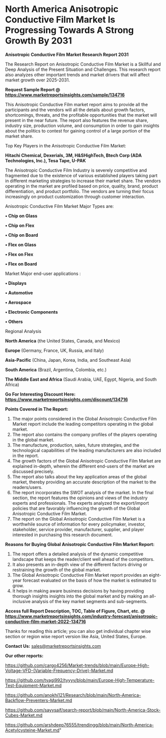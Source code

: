 # North America Anisotropic Conductive Film Market Is Progressing Towards A Strong Growth By 2031

<strong>Anisotropic Conductive Film Market Research Report 2031</strong>

The Research Report on Anisotropic Conductive Film Market is a Skillful and Deep Analysis of the Present Situation and Challenges. This research report also analyzes other important trends and market drivers that will affect market growth over 2025-2031.

<strong>Request Sample Report @ <a href=https://www.marketreportsinsights.com/sample/134716>https://www.marketreportsinsights.com/sample/134716</a></strong>

This Anisotropic Conductive Film market report aims to provide all the participants and the vendors will all the details about growth factors, shortcomings, threats, and the profitable opportunities that the market will present in the near future. The report also features the revenue share, industry size, production volume, and consumption in order to gain insights about the politics to contest for gaining control of a large portion of the market share.

Top Key Players in the Anisotropic Conductive Film Market:

<strong>Hitachi Chemical, Dexerials, 3M, H&SHighTech, Btech Corp (ADA Technologies, Inc.), Tesa Tape, U-PAK</strong>

The Anisotropic Conductive Film Industry is severely competitive and fragmented due to the existence of various established players taking part in different marketing strategies to increase their market share. The vendors operating in the market are profiled based on price, quality, brand, product differentiation, and product portfolio. The vendors are turning their focus increasingly on product customization through customer interaction.

Anisotropic Conductive Film Market Major Types are:

<strong>• Chip on Glass

• Chip on Flex

• Chip on Board

• Flex on Glass

• Flex on Flex

• Flex on Board</strong>

Market Major end-user applications :

<strong>• Displays

• Automotive

• Aerospace

• Electronic Components

• Others</strong>

Regional Analysis

</u><strong><b>North America</b></strong> (the United States, Canada, and Mexico)

<strong><b>Europe </b></strong>(Germany, France, UK, Russia, and Italy)

<strong><b>Asia-Pacific</b></strong> (China, Japan, Korea, India, and Southeast Asia)

<strong><b>South America</b></strong> (Brazil, Argentina, Colombia, etc.)

<strong><b>The Middle East and Africa</b></strong> (Saudi Arabia, UAE, Egypt, Nigeria, and South Africa)

<strong>Go For Interesting Discount Here: <a href=https://www.marketreportsinsights.com/discount/134716>https://www.marketreportsinsights.com/discount/134716</a></strong>

<strong>Points Covered in The Report:</strong>
<ol>
  <li>The major points considered in the Global Anisotropic Conductive Film Market report include the leading competitors operating in the global market.</li>
  <li>The report also contains the company profiles of the players operating in the global market.</li>
  <li>The manufacture, production, sales, future strategies, and the technological capabilities of the leading manufacturers are also included in the report.</li>
  <li>The growth factors of the Global Anisotropic Conductive Film Market are explained in-depth, wherein the different end-users of the market are discussed precisely.</li>
  <li>The report also talks about the key application areas of the global market, thereby providing an accurate description of the market to the readers/users.</li>
  <li>The report incorporates the SWOT analysis of the market. In the final section, the report features the opinions and views of the industry experts and professionals. The experts analyzed the export/import policies that are favorably influencing the growth of the Global Anisotropic Conductive Film Market.</li>
  <li>The report on the Global Anisotropic Conductive Film Market is a worthwhile source of information for every policymaker, investor, stakeholder, service provider, manufacturer, supplier, and player interested in purchasing this research document.</li>
</ol>
<strong>Reasons for Buying Global Anisotropic Conductive Film Market Report:</strong>

<ol>
  <li>The report offers a detailed analysis of the dynamic competitive landscape that keeps the reader/client well ahead of the competitors.</li>
  <li>It also presents an in-depth view of the different factors driving or restraining the growth of the global market.</li>
  <li>The Global Anisotropic Conductive Film Market report provides an eight-year forecast evaluated on the basis of how the market is estimated to grow.</li>
  <li>It helps in making aware business decisions by having providing thorough insights insights into the global market and by making an all-inclusive analysis of the key market segments and sub-segments.</li>
</ol>
<strong>Access full Report Description, TOC, Table of Figure, Chart, etc. @ <a href=https://www.marketreportsinsights.com/industry-forecast/anisotropic-conductive-film-market-2022-134716>https://www.marketreportsinsights.com/industry-forecast/anisotropic-conductive-film-market-2022-134716</a></strong>


Thanks for reading this article; you can also get individual chapter wise section or region wise report version like Asia, United States, Europe.

<strong>Contact Us:</strong>
sales@marketreportsinsights.com

<strong>Our other reports:</strong>

<a href=https://github.com/cargo4256/Market-trends/blob/main/Europe-High-Voltage-VFD-(Variable-Frequency-Drive)-Market.md>https://github.com/cargo4256/Market-trends/blob/main/Europe-High-Voltage-VFD-(Variable-Frequency-Drive)-Market.md</a>

<a href=https://github.com/tyagi992/tyyyy/blob/main/Europe-High-Temperature-Test-Equipment-Market.md>https://github.com/tyagi992/tyyyy/blob/main/Europe-High-Temperature-Test-Equipment-Market.md</a>

<a href=https://github.com/anokhi121/Research/blob/main/North-America-Backflow-Preventers-Market.md>https://github.com/anokhi121/Research/blob/main/North-America-Backflow-Preventers-Market.md</a>

<a href=https://github.com/sayysaif/search-report/blob/main/North-America-Stock-Cubes-Market.md>https://github.com/sayysaif/search-report/blob/main/North-America-Stock-Cubes-Market.md</a>

<a href=https://github.com/arshdeep76555/trendingg/blob/main/North-America-Acetylcysteine-Market.md>https://github.com/arshdeep76555/trendingg/blob/main/North-America-Acetylcysteine-Market.md</a>"
